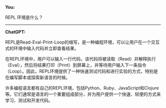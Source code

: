 **You:**

REPL 环境是什么？

* * *

**ChatGPT:**

REPL是Read-Eval-Print-Loop的缩写，是一种编程环境，可以让用户在一个交互式的环境中输入代码并立即查看结果。

在REPL环境中，用户可以输入一行代码，该代码将被读取（Read）并解释执行（Eval），然后将结果打印（Print）到屏幕上，并等待用户输入下一条指令（Loop）。因此，REPL环境提供了一种快速测试代码和进行实验的方式，特别是在编写脚本或探索新语言的时候。

许多编程语言都有自己的REPL环境，包括Python、Ruby、JavaScript和Clojure等。它们通常是语言的一个重要组成部分，并为用户提供一个快速、轻便的方式来学习、测试和开发代码。